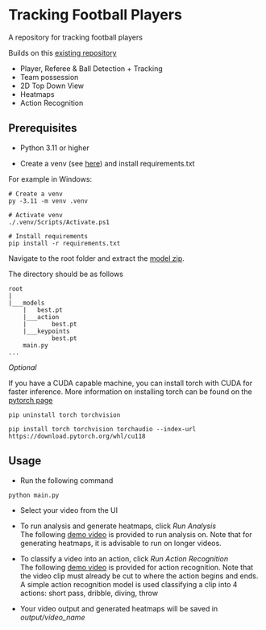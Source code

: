 # Tracking Football Players

A repository for tracking football players

Builds on this [existing repository](https://github.com/abdullahtarek/football_analysis)

- Player, Referee & Ball Detection + Tracking
- Team possession
- 2D Top Down View
- Heatmaps
- Action Recognition

## Prerequisites

- Python 3.11 or higher

- Create a venv (see [here](https://docs.python.org/3/library/venv.html)) and install requirements.txt

For example in Windows:

```console
# Create a venv
py -3.11 -m venv .venv

# Activate venv
./.venv/Scripts/Activate.ps1

# Install requirements
pip install -r requirements.txt
```

Navigate to the root folder and extract the [model zip](https://livemanchesterac-my.sharepoint.com/:u:/g/personal/steven_moussa_student_manchester_ac_uk/EVapoG_iv3hIgerOc0eCNEcB0v4tB3k_FSd8jj0BfM6slA?e=njVZb3).

The directory should be as follows

```
root
|
|___models
    |   best.pt
    |___action
    |       best.pt
    |___keypoints
            best.pt
    main.py
...
```

*Optional*

If you have a CUDA capable machine, you can install torch with CUDA for faster inference. 
More information on installing torch can be found on the [pytorch page](https://pytorch.org/get-started/locally/)

```console
pip uninstall torch torchvision

pip install torch torchvision torchaudio --index-url https://download.pytorch.org/whl/cu118
```

## Usage

- Run the following command
```console
python main.py
```

- Select your video from the UI
- To run analysis and generate heatmaps, click *Run Analysis* <br> 
The following [demo video](https://livemanchesterac-my.sharepoint.com/:v:/g/personal/steven_moussa_student_manchester_ac_uk/EZrn88sAWiNJhCXDqiWXuOUBp4NbyaUu4dqm4ptlKnU1uA?nav=eyJyZWZlcnJhbEluZm8iOnsicmVmZXJyYWxBcHAiOiJPbmVEcml2ZUZvckJ1c2luZXNzIiwicmVmZXJyYWxBcHBQbGF0Zm9ybSI6IldlYiIsInJlZmVycmFsTW9kZSI6InZpZXciLCJyZWZlcnJhbFZpZXciOiJNeUZpbGVzTGlua0NvcHkifX0&e=qNnqoe) is provided to run analysis on. Note that for generating heatmaps, it is advisable to run on longer videos.
- To classify a video into an action, click *Run Action Recognition* <br>
The following [demo video](https://livemanchesterac-my.sharepoint.com/:v:/g/personal/steven_moussa_student_manchester_ac_uk/EV7phZXB17pJl9lTHtnHBSMBP-HqF4FewgUAE4VaFFN7hg?nav=eyJyZWZlcnJhbEluZm8iOnsicmVmZXJyYWxBcHAiOiJPbmVEcml2ZUZvckJ1c2luZXNzIiwicmVmZXJyYWxBcHBQbGF0Zm9ybSI6IldlYiIsInJlZmVycmFsTW9kZSI6InZpZXciLCJyZWZlcnJhbFZpZXciOiJNeUZpbGVzTGlua0NvcHkifX0&e=rIainF) is provided for action recognition. Note that the video clip must already be cut to where the action begins and ends. A simple action recognition model is used classifying a clip into 4 actions: short pass, dribble, diving, throw

- Your video output and generated heatmaps will be saved in *output/video_name*